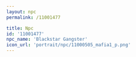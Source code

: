 ```yaml
---
layout: npc
permalink: /11001477

title: Npc
id: '11001477'
npc_name: 'Blackstar Gangster'
icon_url: 'portrait/npc/11000505_mafia1_p.png'
---
```

